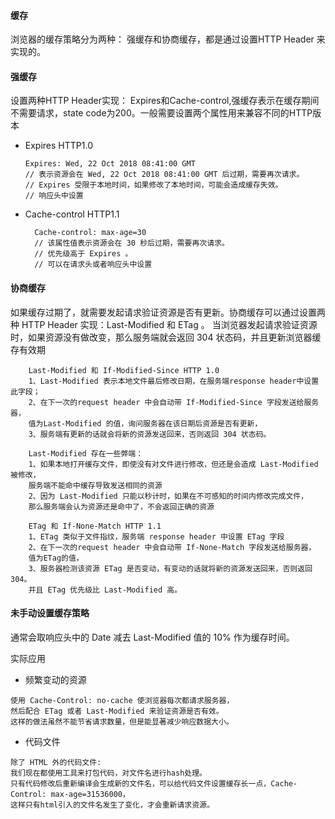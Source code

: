 #### 缓存

浏览器的缓存策略分为两种： 强缓存和协商缓存，都是通过设置HTTP Header 来实现的。

#### 强缓存

设置两种HTTP Header实现： Expires和Cache-control,强缓存表示在缓存期间不需要请求，state code为200。一般需要设置两个属性用来兼容不同的HTTP版本

 *  Expires HTTP1.0

        Expires: Wed, 22 Oct 2018 08:41:00 GMT
        // 表示资源会在 Wed, 22 Oct 2018 08:41:00 GMT 后过期，需要再次请求。
        // Expires 受限于本地时间，如果修改了本地时间，可能会造成缓存失效。
        // 响应头中设置


* Cache-control HTTP1.1

        Cache-control: max-age=30
        // 该属性值表示资源会在 30 秒后过期，需要再次请求。
        // 优先级高于 Expires 。
        // 可以在请求头或者响应头中设置


#### 协商缓存

如果缓存过期了，就需要发起请求验证资源是否有更新。协商缓存可以通过设置两种 HTTP Header 实现：Last-Modified 和 ETag 。 当浏览器发起请求验证资源时，如果资源没有做改变，那么服务端就会返回 304 状态码，并且更新浏览器缓存有效期

```
    Last-Modified 和 If-Modified-Since HTTP 1.0
    1、Last-Modified 表示本地文件最后修改日期，在服务端response header中设置此字段；
    2、在下一次的request header 中会自动带 If-Modified-Since 字段发送给服务器，
    值为Last-Modified 的值，询问服务器在该日期后资源是否有更新，
    3、服务端有更新的话就会将新的资源发送回来，否则返回 304 状态码。
```

```
    Last-Modified 存在一些弊端：
    1、如果本地打开缓存文件，即使没有对文件进行修改，但还是会造成 Last-Modified 被修改，
    服务端不能命中缓存导致发送相同的资源
    2、因为 Last-Modified 只能以秒计时，如果在不可感知的时间内修改完成文件，
    那么服务端会认为资源还是命中了，不会返回正确的资源
````
```
    ETag 和 If-None-Match HTTP 1.1
    1、ETag 类似于文件指纹，服务端 response header 中设置 ETag 字段
    2、在下一次的request header 中会自动带 If-None-Match 字段发送给服务器，
    值为ETag的值，
    3、服务器检测该资源 ETag 是否变动，有变动的话就将新的资源发送回来，否则返回304。
    并且 ETag 优先级比 Last-Modified 高。
```


#### 未手动设置缓存策略

通常会取响应头中的 Date 减去 Last-Modified 值的 10% 作为缓存时间。

实际应用
* 频繁变动的资源
```
使用 Cache-Control: no-cache 使浏览器每次都请求服务器，
然后配合 ETag 或者 Last-Modified 来验证资源是否有效。
这样的做法虽然不能节省请求数量，但是能显著减少响应数据大小。
````

* 代码文件

```
除了 HTML 外的代码文件:
我们现在都使用工具来打包代码，对文件名进行hash处理。
只有代码修改后重新编译会生成新的文件名，可以给代码文件设置缓存长一点，Cache-Control: max-age=31536000， 
这样只有html引入的文件名发生了变化，才会重新请求资源。
```